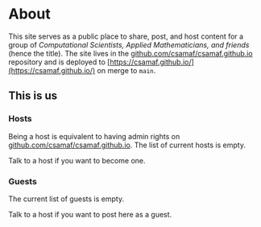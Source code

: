 # About

This site serves as a public place to share, post, and host content for a group of _Computational Scientists, Applied Mathematicians, and friends_ (hence the title).
The site lives in the [github.com/csamaf/csamaf.github.io](https://github.com/csamaf/csamaf.github.io) repository and is deployed to [https://csamaf.github.io/](https://csamaf.github.io/) on merge to `main`.


## This is us


### Hosts

Being a host is equivalent to having admin rights on [github.com/csamaf/csamaf.github.io](https://github.com/csamaf/csamaf.github.io).
The list of current hosts is empty.

Talk to a host if you want to become one.


### Guests

The current list of guests is empty.

Talk to a host if you want to post here as a guest.
